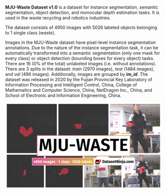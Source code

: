 **MJU-Waste Dataset v1.0** is a dataset for instance segmentation, semantic segmentation, object detection, and monocular depth estimation tasks. It is used in the waste recycling and robotics industries. 

The dataset consists of 4950 images with 5026 labeled objects belonging to 1 single class (*waste*).

Images in the MJU-Waste dataset have pixel-level instance segmentation annotations. Due to the nature of the instance segmentation task, it can be automatically transformed into a semantic segmentation (only one mask for every class) or object detection (bounding boxes for every object) tasks. There are 16 (0% of the total) unlabeled images (i.e. without annotations). There are 3 splits in the dataset: *train* (2970 images), *test* (1484 images), and *val* (496 images). Additionally, images are grouped by ***im_id***. The dataset was released in 2020 by the Fujian Provincial Key Laboratory of Information Processing and Intelligent Control, China, College of Mathematics and Computer Science, China, NetDragon Inc., China, and School of Electronic and Information Engineering, China.

<img src="https://github.com/dataset-ninja/mju-waste/raw/main/visualizations/poster.png">

